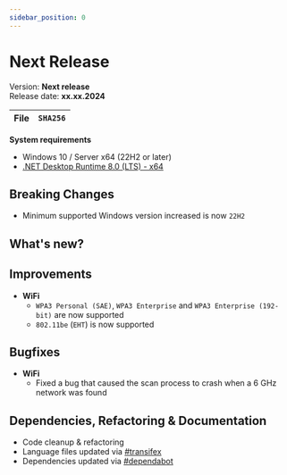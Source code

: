 ```yaml
---
sidebar_position: 0
---
```


# Next Release

Version: **Next release** <br />
Release date: **xx.xx.2024**

| File | `SHA256` |
| ---- | -------- |

**System requirements**

- Windows 10 / Server x64 (22H2 or later)
- [.NET Desktop Runtime 8.0 (LTS) - x64](https://dotnet.microsoft.com/en-us/download/dotnet/8.0/runtime)

## Breaking Changes

- Minimum supported Windows version increased is now `22H2`

## What's new?

## Improvements

- **WiFi**
  - `WPA3 Personal (SAE)`, `WPA3 Enterprise` and `WPA3 Enterprise (192-bit)` are now supported
  - `802.11be` (`EHT`) is now supported

## Bugfixes

- **WiFi**
  - Fixed a bug that caused the scan process to crash when a 6 GHz network was found

## Dependencies, Refactoring & Documentation

- Code cleanup & refactoring
- Language files updated via [#transifex](https://github.com/BornToBeRoot/NETworkManager/pulls?q=author%3Aapp%2Ftransifex-integration)
- Dependencies updated via [#dependabot](https://github.com/BornToBeRoot/NETworkManager/pulls?q=author%3Aapp%2Fdependabot)

